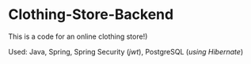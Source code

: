 # Clothing-Store-Backend
This is a code for an online clothing store!)

Used: Java, Spring, Spring Security (*jwt*), PostgreSQL (*using Hibernate*)
